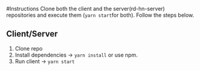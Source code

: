 #Instructions
Clone both the client and the server(rd-hn-server) repositories and execute them (`yarn start`for both). Follow the steps below.

## Client/Server

1. Clone repo
2. Install dependencies -> `yarn install` or use npm.
3. Run client -> `yarn start`

